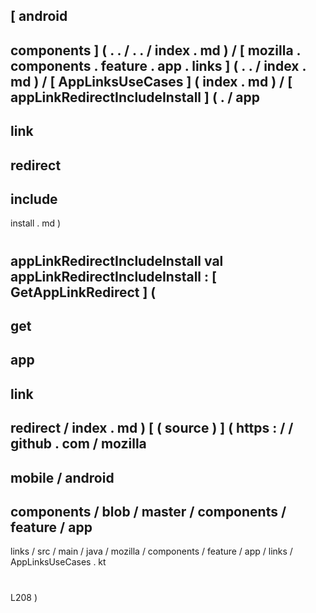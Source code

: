 [
android
-
components
]
(
.
.
/
.
.
/
index
.
md
)
/
[
mozilla
.
components
.
feature
.
app
.
links
]
(
.
.
/
index
.
md
)
/
[
AppLinksUseCases
]
(
index
.
md
)
/
[
appLinkRedirectIncludeInstall
]
(
.
/
app
-
link
-
redirect
-
include
-
install
.
md
)
#
appLinkRedirectIncludeInstall
val
appLinkRedirectIncludeInstall
:
[
GetAppLinkRedirect
]
(
-
get
-
app
-
link
-
redirect
/
index
.
md
)
[
(
source
)
]
(
https
:
/
/
github
.
com
/
mozilla
-
mobile
/
android
-
components
/
blob
/
master
/
components
/
feature
/
app
-
links
/
src
/
main
/
java
/
mozilla
/
components
/
feature
/
app
/
links
/
AppLinksUseCases
.
kt
#
L208
)
